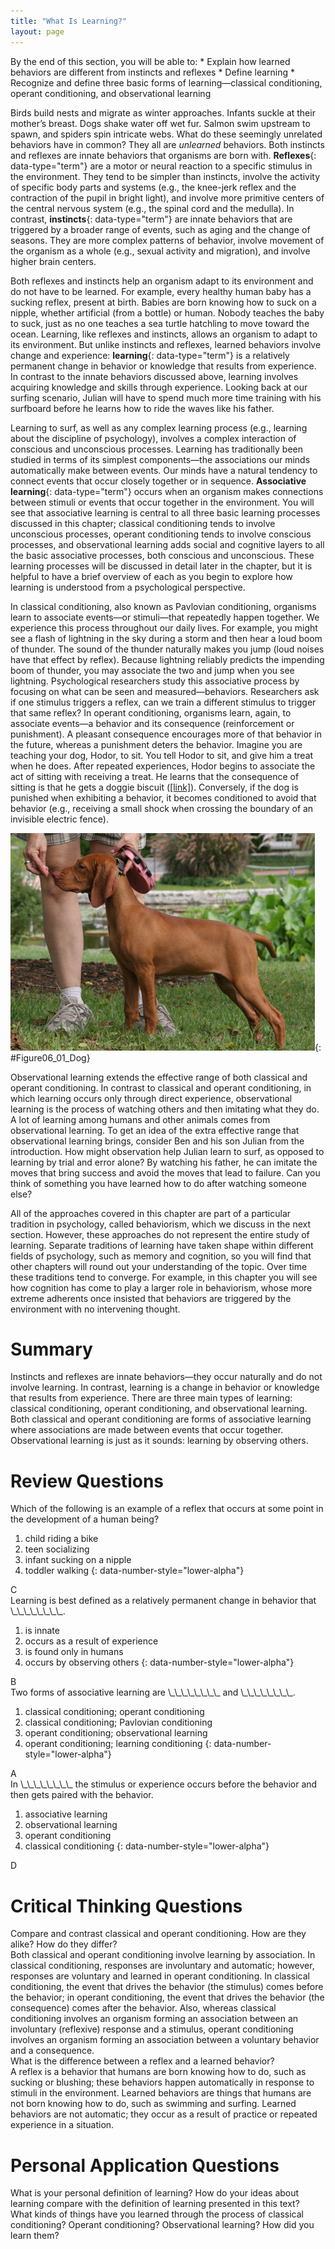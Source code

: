 ```yaml
---
title: "What Is Learning?"
layout: page
---
```



<div data-type="abstract" markdown="1">
By the end of this section, you will be able to:
* Explain how learned behaviors are different from instincts and reflexes
* Define learning
* Recognize and define three basic forms of learning—classical conditioning, operant conditioning, and observational learning

</div>

Birds build nests and migrate as winter approaches. Infants suckle at their mother’s breast. Dogs shake water off wet fur. Salmon swim upstream to spawn, and spiders spin intricate webs. What do these seemingly unrelated behaviors have in common? They all are *unlearned* behaviors. Both instincts and reflexes are innate behaviors that organisms are born with. **Reflexes**{: data-type="term"} are a motor or neural reaction to a specific stimulus in the environment. They tend to be simpler than instincts, involve the activity of specific body parts and systems (e.g., the knee-jerk reflex and the contraction of the pupil in bright light), and involve more primitive centers of the central nervous system (e.g., the spinal cord and the medulla). In contrast, **instincts**{: data-type="term"} are innate behaviors that are triggered by a broader range of events, such as aging and the change of seasons. They are more complex patterns of behavior, involve movement of the organism as a whole (e.g., sexual activity and migration), and involve higher brain centers.

Both reflexes and instincts help an organism adapt to its environment and do not have to be learned. For example, every healthy human baby has a sucking reflex, present at birth. Babies are born knowing how to suck on a nipple, whether artificial (from a bottle) or human. Nobody teaches the baby to suck, just as no one teaches a sea turtle hatchling to move toward the ocean. Learning, like reflexes and instincts, allows an organism to adapt to its environment. But unlike instincts and reflexes, learned behaviors involve change and experience: **learning**{: data-type="term"} is a relatively permanent change in behavior or knowledge that results from experience. In contrast to the innate behaviors discussed above, learning involves acquiring knowledge and skills through experience. Looking back at our surfing scenario, Julian will have to spend much more time training with his surfboard before he learns how to ride the waves like his father.

Learning to surf, as well as any complex learning process (e.g., learning about the discipline of psychology), involves a complex interaction of conscious and unconscious processes. Learning has traditionally been studied in terms of its simplest components—the associations our minds automatically make between events. Our minds have a natural tendency to connect events that occur closely together or in sequence. **Associative learning**{: data-type="term"} occurs when an organism makes connections between stimuli or events that occur together in the environment. You will see that associative learning is central to all three basic learning processes discussed in this chapter; classical conditioning tends to involve unconscious processes, operant conditioning tends to involve conscious processes, and observational learning adds social and cognitive layers to all the basic associative processes, both conscious and unconscious. These learning processes will be discussed in detail later in the chapter, but it is helpful to have a brief overview of each as you begin to explore how learning is understood from a psychological perspective.

In classical conditioning, also known as Pavlovian conditioning, organisms learn to associate events—or stimuli—that repeatedly happen together. We experience this process throughout our daily lives. For example, you might see a flash of lightning in the sky during a storm and then hear a loud boom of thunder. The sound of the thunder naturally makes you jump (loud noises have that effect by reflex). Because lightning reliably predicts the impending boom of thunder, you may associate the two and jump when you see lightning. Psychological researchers study this associative process by focusing on what can be seen and measured—behaviors. Researchers ask if one stimulus triggers a reflex, can we train a different stimulus to trigger that same reflex? In operant conditioning, organisms learn, again, to associate events—a behavior and its consequence (reinforcement or punishment). A pleasant consequence encourages more of that behavior in the future, whereas a punishment deters the behavior. Imagine you are teaching your dog, Hodor, to sit. You tell Hodor to sit, and give him a treat when he does. After repeated experiences, Hodor begins to associate the act of sitting with receiving a treat. He learns that the consequence of sitting is that he gets a doggie biscuit ([\[link\]](#Figure06_01_Dog)). Conversely, if the dog is punished when exhibiting a behavior, it becomes conditioned to avoid that behavior (e.g., receiving a small shock when crossing the boundary of an invisible electric fence).

![A photograph shows a dog standing at attention and smelling a treat in a person&#x2019;s hand.](../resources/CNX_Psych_06_01_Dog.jpg "In operant conditioning, a response is associated with a consequence. This dog has learned that certain behaviors result in receiving a treat. (credit: Crystal Rolfe)"){: #Figure06_01_Dog}

Observational learning extends the effective range of both classical and operant conditioning. In contrast to classical and operant conditioning, in which learning occurs only through direct experience, observational learning is the process of watching others and then imitating what they do. A lot of learning among humans and other animals comes from observational learning. To get an idea of the extra effective range that observational learning brings, consider Ben and his son Julian from the introduction. How might observation help Julian learn to surf, as opposed to learning by trial and error alone? By watching his father, he can imitate the moves that bring success and avoid the moves that lead to failure. Can you think of something you have learned how to do after watching someone else?

All of the approaches covered in this chapter are part of a particular tradition in psychology, called behaviorism, which we discuss in the next section. However, these approaches do not represent the entire study of learning. Separate traditions of learning have taken shape within different fields of psychology, such as memory and cognition, so you will find that other chapters will round out your understanding of the topic. Over time these traditions tend to converge. For example, in this chapter you will see how cognition has come to play a larger role in behaviorism, whose more extreme adherents once insisted that behaviors are triggered by the environment with no intervening thought.

# Summary

Instincts and reflexes are innate behaviors—they occur naturally and do not involve learning. In contrast, learning is a change in behavior or knowledge that results from experience. There are three main types of learning: classical conditioning, operant conditioning, and observational learning. Both classical and operant conditioning are forms of associative learning where associations are made between events that occur together. Observational learning is just as it sounds: learning by observing others.

# Review Questions

<div data-type="exercise">
<div data-type="problem" markdown="1">
Which of the following is an example of a reflex that occurs at some point in the development of a human being?

1.  child riding a bike
2.  teen socializing
3.  infant sucking on a nipple
4.  toddler walking
{: data-number-style="lower-alpha"}

</div>
<div data-type="solution" markdown="1">
C

</div>
</div>

<div data-type="exercise">
<div data-type="problem" markdown="1">
Learning is best defined as a relatively permanent change in behavior that \_\_\_\_\_\_\_\_.

1.  is innate
2.  occurs as a result of experience
3.  is found only in humans
4.  occurs by observing others
{: data-number-style="lower-alpha"}

</div>
<div data-type="solution" markdown="1">
B

</div>
</div>

<div data-type="exercise">
<div data-type="problem" markdown="1">
Two forms of associative learning are \_\_\_\_\_\_\_\_ and \_\_\_\_\_\_\_\_.

1.  classical conditioning; operant conditioning
2.  classical conditioning; Pavlovian conditioning
3.  operant conditioning; observational learning
4.  operant conditioning; learning conditioning
{: data-number-style="lower-alpha"}

</div>
<div data-type="solution" markdown="1">
A

</div>
</div>

<div data-type="exercise">
<div data-type="problem" markdown="1">
In \_\_\_\_\_\_\_\_ the stimulus or experience occurs before the behavior and then gets paired with the behavior.

1.  associative learning
2.  observational learning
3.  operant conditioning
4.  classical conditioning
{: data-number-style="lower-alpha"}

</div>
<div data-type="solution" markdown="1">
D

</div>
</div>

# Critical Thinking Questions

<div data-type="exercise">
<div data-type="problem" markdown="1">
Compare and contrast classical and operant conditioning. How are they alike? How do they differ?

</div>
<div data-type="solution" markdown="1">
Both classical and operant conditioning involve learning by association. In classical conditioning, responses are involuntary and automatic; however, responses are voluntary and learned in operant conditioning. In classical conditioning, the event that drives the behavior (the stimulus) comes before the behavior; in operant conditioning, the event that drives the behavior (the consequence) comes after the behavior. Also, whereas classical conditioning involves an organism forming an association between an involuntary (reflexive) response and a stimulus, operant conditioning involves an organism forming an association between a voluntary behavior and a consequence.

</div>
</div>

<div data-type="exercise">
<div data-type="problem" markdown="1">
What is the difference between a reflex and a learned behavior?

</div>
<div data-type="solution" markdown="1">
A reflex is a behavior that humans are born knowing how to do, such as sucking or blushing; these behaviors happen automatically in response to stimuli in the environment. Learned behaviors are things that humans are not born knowing how to do, such as swimming and surfing. Learned behaviors are not automatic; they occur as a result of practice or repeated experience in a situation.

</div>
</div>

# Personal Application Questions

<div data-type="exercise">
<div data-type="problem" markdown="1">
What is your personal definition of learning? How do your ideas about learning compare with the definition of learning presented in this text?

</div>
</div>

<div data-type="exercise">
<div data-type="problem" markdown="1">
What kinds of things have you learned through the process of classical conditioning? Operant conditioning? Observational learning? How did you learn them?

</div>
</div>

